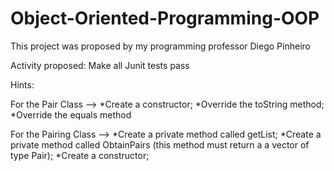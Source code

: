 # Object-Oriented-Programming-OOP

This project was proposed by my programming professor Diego Pinheiro

Activity proposed: Make all Junit tests pass

Hints:

For the Pair Class -->  *Create a constructor;
		                  	*Override the toString method;
		                  	*Override the equals method

For the Pairing Class --> *Create a private method called getList;
			                    *Create a private method called ObtainPairs (this method must return a a vector of type Pair);
		                  	  *Create a constructor;
